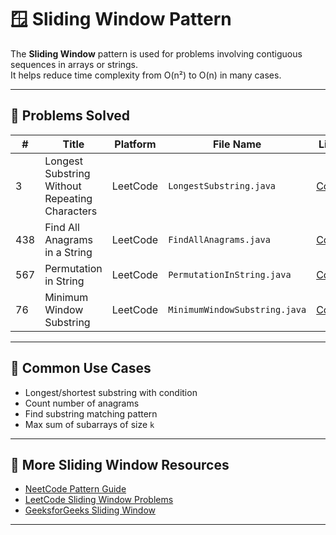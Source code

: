 # 🪟 Sliding Window Pattern

The **Sliding Window** pattern is used for problems involving contiguous sequences in arrays or strings.  
It helps reduce time complexity from O(n²) to O(n) in many cases.

---

## 📘 Problems Solved

| # | Title                                                | Platform   | File Name                     | Link |
|---|------------------------------------------------------|------------|-------------------------------|------|
| 3  | Longest Substring Without Repeating Characters       | LeetCode   | `LongestSubstring.java`       | [Code](LongestSubstring.java) |
| 438 | Find All Anagrams in a String                       | LeetCode   | `FindAllAnagrams.java`        | [Code](FindAllAnagrams.java) |
| 567 | Permutation in String                               | LeetCode   | `PermutationInString.java`    | [Code](PermutationInString.java) |
| 76 | Minimum Window Substring                             | LeetCode   | `MinimumWindowSubstring.java` | [Code](MinimumWindowSubstring.java) |

---

## 🧠 Common Use Cases

- Longest/shortest substring with condition
- Count number of anagrams
- Find substring matching pattern
- Max sum of subarrays of size `k`

---

## 🔗 More Sliding Window Resources

- [NeetCode Pattern Guide](https://neetcode.io/)
- [LeetCode Sliding Window Problems](https://leetcode.com/tag/sliding-window/)
- [GeeksforGeeks Sliding Window](https://www.geeksforgeeks.org/window-sliding-technique/)

---
